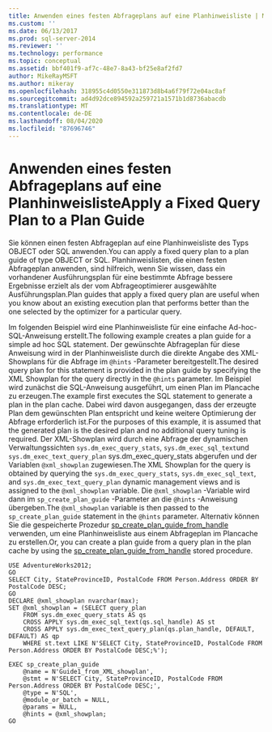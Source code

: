 ```yaml
---
title: Anwenden eines festen Abfrageplans auf eine Planhinweisliste | Microsoft-Dokumentation
ms.custom: ''
ms.date: 06/13/2017
ms.prod: sql-server-2014
ms.reviewer: ''
ms.technology: performance
ms.topic: conceptual
ms.assetid: bbf401f9-af7c-48e7-8a43-bf25e8af2fd7
author: MikeRayMSFT
ms.author: mikeray
ms.openlocfilehash: 318955c4d0550e311873d8b4a6f79f72e04ac8af
ms.sourcegitcommit: ad4d92dce894592a259721a1571b1d8736abacdb
ms.translationtype: MT
ms.contentlocale: de-DE
ms.lasthandoff: 08/04/2020
ms.locfileid: "87696746"
---
```

# <a name="apply-a-fixed-query-plan-to-a-plan-guide"></a><span data-ttu-id="72e38-102">Anwenden eines festen Abfrageplans auf eine Planhinweisliste</span><span class="sxs-lookup"><span data-stu-id="72e38-102">Apply a Fixed Query Plan to a Plan Guide</span></span>
  <span data-ttu-id="72e38-103">Sie können einen festen Abfrageplan auf eine Planhinweisliste des Typs OBJECT oder SQL anwenden.</span><span class="sxs-lookup"><span data-stu-id="72e38-103">You can apply a fixed query plan to a plan guide of type OBJECT or SQL.</span></span> <span data-ttu-id="72e38-104">Planhinweislisten, die einen festen Abfrageplan anwenden, sind hilfreich, wenn Sie wissen, dass ein vorhandener Ausführungsplan für eine bestimmte Abfrage bessere Ergebnisse erzielt als der vom Abfrageoptimierer ausgewählte Ausführungsplan.</span><span class="sxs-lookup"><span data-stu-id="72e38-104">Plan guides that apply a fixed query plan are useful when you know about an existing execution plan that performs better than the one selected by the optimizer for a particular query.</span></span>  
  
 <span data-ttu-id="72e38-105">Im folgenden Beispiel wird eine Planhinweisliste für eine einfache Ad-hoc-SQL-Anweisung erstellt.</span><span class="sxs-lookup"><span data-stu-id="72e38-105">The following example creates a plan guide for a simple ad hoc SQL statement.</span></span> <span data-ttu-id="72e38-106">Der gewünschte Abfrageplan für diese Anweisung wird in der Planhinweisliste durch die direkte Angabe des XML-Showplans für die Abfrage im `@hints` -Parameter bereitgestellt.</span><span class="sxs-lookup"><span data-stu-id="72e38-106">The desired query plan for this statement is provided in the plan guide by specifying the XML Showplan for the query directly in the `@hints` parameter.</span></span> <span data-ttu-id="72e38-107">Im Beispiel wird zunächst die SQL-Anweisung ausgeführt, um einen Plan im Plancache zu erzeugen.</span><span class="sxs-lookup"><span data-stu-id="72e38-107">The example first executes the SQL statement to generate a plan in the plan cache.</span></span> <span data-ttu-id="72e38-108">Dabei wird davon ausgegangen, dass der erzeugte Plan dem gewünschten Plan entspricht und keine weitere Optimierung der Abfrage erforderlich ist.</span><span class="sxs-lookup"><span data-stu-id="72e38-108">For the purposes of this example, it is assumed that the generated plan is the desired plan and no additional query tuning is required.</span></span> <span data-ttu-id="72e38-109">Der XML-Showplan wird durch eine Abfrage der dynamischen Verwaltungssichten `sys.dm_exec_query_stats`, `sys.dm_exec_sql_text`und `sys.dm_exec_text_query_plan` sys.dm_exec_query_stats abgerufen und der Variablen `@xml_showplan` zugewiesen.</span><span class="sxs-lookup"><span data-stu-id="72e38-109">The XML Showplan for the query is obtained by querying the `sys.dm_exec_query_stats`, `sys.dm_exec_sql_text`, and `sys.dm_exec_text_query_plan` dynamic management views and is assigned to the `@xml_showplan` variable.</span></span> <span data-ttu-id="72e38-110">Die `@xml_showplan` -Variable wird dann im `sp_create_plan_guide` -Parameter an die `@hints` -Anweisung übergeben.</span><span class="sxs-lookup"><span data-stu-id="72e38-110">The `@xml_showplan` variable is then passed to the `sp_create_plan_guide` statement in the `@hints` parameter.</span></span> <span data-ttu-id="72e38-111">Alternativ können Sie die gespeicherte Prozedur [sp_create_plan_guide_from_handle](/sql/relational-databases/system-stored-procedures/sp-create-plan-guide-from-handle-transact-sql) verwenden, um eine Planhinweisliste aus einem Abfrageplan im Plancache zu erstellen.</span><span class="sxs-lookup"><span data-stu-id="72e38-111">Or, you can create a plan guide from a query plan in the plan cache by using the [sp_create_plan_guide_from_handle](/sql/relational-databases/system-stored-procedures/sp-create-plan-guide-from-handle-transact-sql) stored procedure.</span></span>  
  
```  
USE AdventureWorks2012;  
GO  
SELECT City, StateProvinceID, PostalCode FROM Person.Address ORDER BY PostalCode DESC;  
GO  
DECLARE @xml_showplan nvarchar(max);  
SET @xml_showplan = (SELECT query_plan  
    FROM sys.dm_exec_query_stats AS qs   
    CROSS APPLY sys.dm_exec_sql_text(qs.sql_handle) AS st  
    CROSS APPLY sys.dm_exec_text_query_plan(qs.plan_handle, DEFAULT, DEFAULT) AS qp  
    WHERE st.text LIKE N'SELECT City, StateProvinceID, PostalCode FROM Person.Address ORDER BY PostalCode DESC;%');  
  
EXEC sp_create_plan_guide   
    @name = N'Guide1_from_XML_showplan',   
    @stmt = N'SELECT City, StateProvinceID, PostalCode FROM Person.Address ORDER BY PostalCode DESC;',   
    @type = N'SQL',  
    @module_or_batch = NULL,   
    @params = NULL,   
    @hints = @xml_showplan;  
GO  
```  
  
  
